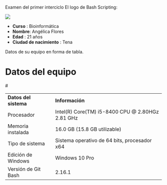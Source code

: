 Examen del primer interciclo
El logo de Bash Scripting:

<img src="https://upload.wikimedia.org/wikipedia/commons/thumb/8/82/Gnu-bash-logo.svg/2560px-Gnu-bash-logo.svg.png">

- **Curso** : Bioinformática 
- **Nombre**: Angélica Flores 
- **Edad** : 21 años
- **Ciudad de nacimiento** : Tena 

Datos de su equipo en forma de tabla.
<html>
<head>
<body>

<h1>Datos del equipo</h1>

<table>
<tr>
#  <td><strong>Datos del sistema</strong></td>
  <td><strong>Información</strong></td>
</tr>

<tr>
  <td>Procesador</td>
  <td>Intel(R) Core(TM) i5-8400 CPU @ 2.80HGz 2.81 GHz</td>
</tr>

<tr>
  <td>Memoria instalada</td>
  <td>16.0 GB (15.8 GB utilizable)</td>
</tr>

<tr>
  <td>Tipo de sistema</td>
  <td>Sistema operativo de 64 bits, procesador x64</td>
</tr>

<tr>
  <td>Edición de Windows</td>
  <td>Windows 10 Pro</td>
</tr>

<tr>
  <td>Versión de Git Bash</td>
  <td>2.16.1</td>
</tr>

</table>

</body>
</html>


